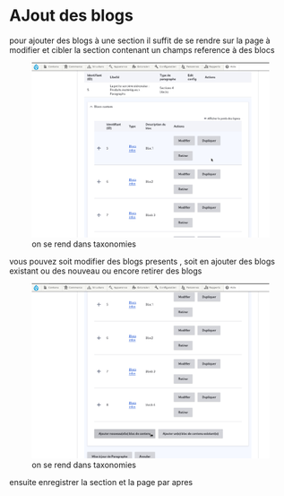 # AJout des blogs

pour ajouter des blogs à une section il suffit de se rendre sur la page à modifier et cibler la section contenant un champs reference à des blocs 

<figure class="figure" >
  <img src="../../assets/images/blog1.png" class="figure-img img-fluid rounded" alt="...">
  <figcaption class="figure-caption"> on se rend dans taxonomies </figcaption>
</figure>

vous pouvez soit modifier des blogs presents , soit en ajouter des blogs existant ou des nouveau ou encore retirer des blogs

<figure class="figure" >
  <img src="../../assets/images/blog2.png" class="figure-img img-fluid rounded" alt="...">
  <figcaption class="figure-caption"> on se rend dans taxonomies </figcaption>
</figure>

ensuite enregistrer la section et la page par apres